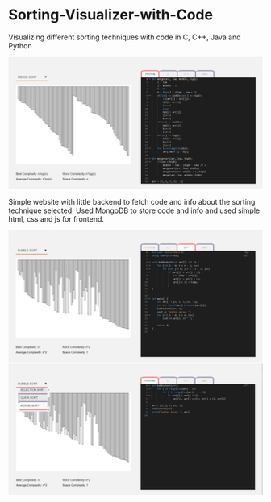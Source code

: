 # Sorting-Visualizer-with-Code
Visualizing different sorting techniques with code in C, C++, Java and Python

![mergeSort](https://github.com/renushreeg/Sorting-Visualizer-with-Code/blob/main/Screenshot%202.png)

Simple website with little backend to fetch code and info about the sorting technique selected.
Used MongoDB to store code and info and used simple html, css and js for frontend.

![bubbleSort](https://github.com/renushreeg/Sorting-Visualizer-with-Code/blob/main/Screenshot%203.png)
![bubbleSort](https://github.com/renushreeg/Sorting-Visualizer-with-Code/blob/main/Screenshot%201.png)
